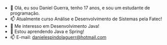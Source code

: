 - 👋 Olá, eu sou Daniel Guerra, tenho 17 anos, e sou um estudante de programação.
- 📫 Atualmente curso Análise e Desenvolvimento de Sistemas pela Fatec!
- 👀 Me interesso em Desenvolvimento Java!
- 🌱 Estou aprendendo Java e Spring!
- 📫 E-mail: danielespindolaguerr@hotmail.com
<!---
DanielGuerra321/DanielGuerra321 is a ✨ special ✨ repository because its `README.md` (this file) appears on your GitHub profile.
You can click the Preview link to take a look at your changes.
--->
